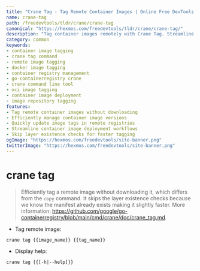 ```yaml
---
title: "Crane Tag - Tag Remote Container Images | Online Free DevTools by Hexmos"
name: crane-tag
path: /freedevtools/tldr/crane/crane-tag
canonical: "https://hexmos.com/freedevtools/tldr/crane/crane-tag/"
description: "Tag container images remotely with Crane Tag. Streamline image management and deployment without downloads. Free online tool, no registration required."
category: common
keywords:
- container image tagging
- crane tag command
- remote image tagging
- docker image tagging
- container registry management
- go-containerregistry crane
- crane command line tool
- oci image tagging
- container image deployment
- image repository tagging
features:
- Tag remote container images without downloading
- Efficiently manage container image versions
- Quickly update image tags in remote registries
- Streamline container image deployment workflows
- Skip layer existence checks for faster tagging
ogImage: "https://hexmos.com/freedevtools/site-banner.png"
twitterImage: "https://hexmos.com/freedevtools/site-banner.png"
---
```


# crane tag

> Efficiently tag a remote image without downloading it, which differs from the `copy` command.
> It skips the layer existence checks because we know the manifest already exists making it slightly faster.
> More information: <https://github.com/google/go-containerregistry/blob/main/cmd/crane/doc/crane_tag.md>.

- Tag remote image:

`crane tag {{image_name}} {{tag_name}}`

- Display help:

`crane tag {{[-h|--help]}}`
